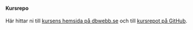 #### Kursrepo

Här hittar ni till [kursens hemsida på dbwebb.se](https://dbwebb.se/kurser/design-v2) och till [kursrepot på GitHub](https://github.com/robingranqvist/robin).
